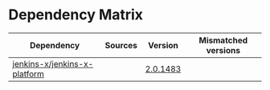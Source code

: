 # Dependency Matrix

Dependency | Sources | Version | Mismatched versions
---------- | ------- | ------- | -------------------
[jenkins-x/jenkins-x-platform](https://github.com/jenkins-x/jenkins-x-platform) |  | [2.0.1483](https://github.com/jenkins-x/jenkins-x-platform/releases/tag/v2.0.1483) | 
